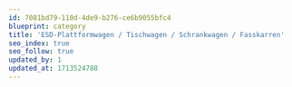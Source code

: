 ```yaml
---
id: 7081bd79-110d-4de9-b276-ce6b9055bfc4
blueprint: category
title: 'ESD-Plattformwagen / Tischwagen / Schrankwagen / Fasskarren'
seo_index: true
seo_follow: true
updated_by: 1
updated_at: 1713524788
---
```

